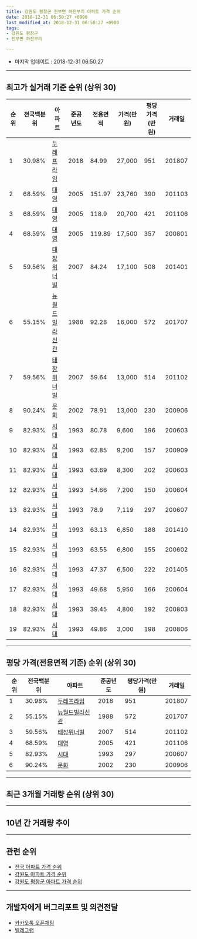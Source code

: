 ```yaml
---
title: 강원도 평창군 진부면 하진부리 아파트 가격 순위
date: 2018-12-31 06:50:27 +0900
last_modified_at: 2018-12-31 06:50:27 +0900
tags:
- 강원도 평창군
- 진부면 하진부리

---
```


* 마지막 업데이트 : 2018-12-31 06:50:27

---

## 최고가 실거래 기준 순위 (상위 30)


|순위|전국백분위|아파트|준공년도|전용면적|가격(만원)|평당가격(만원)|거래일|
|---|---|---|---|---|---|---|---|
|1|30.98%|[두레프라임](https://search.naver.com/search.naver?query=%EA%B0%95%EC%9B%90%EB%8F%84+%ED%8F%89%EC%B0%BD%EA%B5%B0+%EC%A7%84%EB%B6%80%EB%A9%B4+%ED%95%98%EC%A7%84%EB%B6%80%EB%A6%AC+%EB%91%90%EB%A0%88%ED%94%84%EB%9D%BC%EC%9E%84)|2018|84.99|27,000|951|201807|
|2|68.59%|[대영](https://search.naver.com/search.naver?query=%EA%B0%95%EC%9B%90%EB%8F%84+%ED%8F%89%EC%B0%BD%EA%B5%B0+%EC%A7%84%EB%B6%80%EB%A9%B4+%ED%95%98%EC%A7%84%EB%B6%80%EB%A6%AC+%EB%8C%80%EC%98%81)|2005|151.97|23,760|390|201103|
|3|68.59%|[대영](https://search.naver.com/search.naver?query=%EA%B0%95%EC%9B%90%EB%8F%84+%ED%8F%89%EC%B0%BD%EA%B5%B0+%EC%A7%84%EB%B6%80%EB%A9%B4+%ED%95%98%EC%A7%84%EB%B6%80%EB%A6%AC+%EB%8C%80%EC%98%81)|2005|118.9|20,700|421|201106|
|4|68.59%|[대영](https://search.naver.com/search.naver?query=%EA%B0%95%EC%9B%90%EB%8F%84+%ED%8F%89%EC%B0%BD%EA%B5%B0+%EC%A7%84%EB%B6%80%EB%A9%B4+%ED%95%98%EC%A7%84%EB%B6%80%EB%A6%AC+%EB%8C%80%EC%98%81)|2005|119.89|17,500|357|200801|
|5|59.56%|[태장위너빌](https://search.naver.com/search.naver?query=%EA%B0%95%EC%9B%90%EB%8F%84+%ED%8F%89%EC%B0%BD%EA%B5%B0+%EC%A7%84%EB%B6%80%EB%A9%B4+%ED%95%98%EC%A7%84%EB%B6%80%EB%A6%AC+%ED%83%9C%EC%9E%A5%EC%9C%84%EB%84%88%EB%B9%8C)|2007|84.24|17,100|508|201401|
|6|55.15%|[뉴월드빌라신관](https://search.naver.com/search.naver?query=%EA%B0%95%EC%9B%90%EB%8F%84+%ED%8F%89%EC%B0%BD%EA%B5%B0+%EC%A7%84%EB%B6%80%EB%A9%B4+%ED%95%98%EC%A7%84%EB%B6%80%EB%A6%AC+%EB%89%B4%EC%9B%94%EB%93%9C%EB%B9%8C%EB%9D%BC%EC%8B%A0%EA%B4%80)|1988|92.28|16,000|572|201707|
|7|59.56%|[태장위너빌](https://search.naver.com/search.naver?query=%EA%B0%95%EC%9B%90%EB%8F%84+%ED%8F%89%EC%B0%BD%EA%B5%B0+%EC%A7%84%EB%B6%80%EB%A9%B4+%ED%95%98%EC%A7%84%EB%B6%80%EB%A6%AC+%ED%83%9C%EC%9E%A5%EC%9C%84%EB%84%88%EB%B9%8C)|2007|59.64|13,000|514|201102|
|8|90.24%|[문화](https://search.naver.com/search.naver?query=%EA%B0%95%EC%9B%90%EB%8F%84+%ED%8F%89%EC%B0%BD%EA%B5%B0+%EC%A7%84%EB%B6%80%EB%A9%B4+%ED%95%98%EC%A7%84%EB%B6%80%EB%A6%AC+%EB%AC%B8%ED%99%94)|2002|78.91|13,000|230|200906|
|9|82.93%|[시대](https://search.naver.com/search.naver?query=%EA%B0%95%EC%9B%90%EB%8F%84+%ED%8F%89%EC%B0%BD%EA%B5%B0+%EC%A7%84%EB%B6%80%EB%A9%B4+%ED%95%98%EC%A7%84%EB%B6%80%EB%A6%AC+%EC%8B%9C%EB%8C%80)|1993|80.78|9,600|196|200603|
|10|82.93%|[시대](https://search.naver.com/search.naver?query=%EA%B0%95%EC%9B%90%EB%8F%84+%ED%8F%89%EC%B0%BD%EA%B5%B0+%EC%A7%84%EB%B6%80%EB%A9%B4+%ED%95%98%EC%A7%84%EB%B6%80%EB%A6%AC+%EC%8B%9C%EB%8C%80)|1993|62.85|9,200|157|200909|
|11|82.93%|[시대](https://search.naver.com/search.naver?query=%EA%B0%95%EC%9B%90%EB%8F%84+%ED%8F%89%EC%B0%BD%EA%B5%B0+%EC%A7%84%EB%B6%80%EB%A9%B4+%ED%95%98%EC%A7%84%EB%B6%80%EB%A6%AC+%EC%8B%9C%EB%8C%80)|1993|63.69|8,300|202|200603|
|12|82.93%|[시대](https://search.naver.com/search.naver?query=%EA%B0%95%EC%9B%90%EB%8F%84+%ED%8F%89%EC%B0%BD%EA%B5%B0+%EC%A7%84%EB%B6%80%EB%A9%B4+%ED%95%98%EC%A7%84%EB%B6%80%EB%A6%AC+%EC%8B%9C%EB%8C%80)|1993|54.66|7,200|150|200604|
|13|82.93%|[시대](https://search.naver.com/search.naver?query=%EA%B0%95%EC%9B%90%EB%8F%84+%ED%8F%89%EC%B0%BD%EA%B5%B0+%EC%A7%84%EB%B6%80%EB%A9%B4+%ED%95%98%EC%A7%84%EB%B6%80%EB%A6%AC+%EC%8B%9C%EB%8C%80)|1993|78.9|7,119|297|200607|
|14|82.93%|[시대](https://search.naver.com/search.naver?query=%EA%B0%95%EC%9B%90%EB%8F%84+%ED%8F%89%EC%B0%BD%EA%B5%B0+%EC%A7%84%EB%B6%80%EB%A9%B4+%ED%95%98%EC%A7%84%EB%B6%80%EB%A6%AC+%EC%8B%9C%EB%8C%80)|1993|63.13|6,850|188|201410|
|15|82.93%|[시대](https://search.naver.com/search.naver?query=%EA%B0%95%EC%9B%90%EB%8F%84+%ED%8F%89%EC%B0%BD%EA%B5%B0+%EC%A7%84%EB%B6%80%EB%A9%B4+%ED%95%98%EC%A7%84%EB%B6%80%EB%A6%AC+%EC%8B%9C%EB%8C%80)|1993|63.55|6,800|155|200602|
|16|82.93%|[시대](https://search.naver.com/search.naver?query=%EA%B0%95%EC%9B%90%EB%8F%84+%ED%8F%89%EC%B0%BD%EA%B5%B0+%EC%A7%84%EB%B6%80%EB%A9%B4+%ED%95%98%EC%A7%84%EB%B6%80%EB%A6%AC+%EC%8B%9C%EB%8C%80)|1993|47.37|6,500|222|201405|
|17|82.93%|[시대](https://search.naver.com/search.naver?query=%EA%B0%95%EC%9B%90%EB%8F%84+%ED%8F%89%EC%B0%BD%EA%B5%B0+%EC%A7%84%EB%B6%80%EB%A9%B4+%ED%95%98%EC%A7%84%EB%B6%80%EB%A6%AC+%EC%8B%9C%EB%8C%80)|1993|49.68|5,950|166|200604|
|18|82.93%|[시대](https://search.naver.com/search.naver?query=%EA%B0%95%EC%9B%90%EB%8F%84+%ED%8F%89%EC%B0%BD%EA%B5%B0+%EC%A7%84%EB%B6%80%EB%A9%B4+%ED%95%98%EC%A7%84%EB%B6%80%EB%A6%AC+%EC%8B%9C%EB%8C%80)|1993|39.45|4,800|192|200803|
|19|82.93%|[시대](https://search.naver.com/search.naver?query=%EA%B0%95%EC%9B%90%EB%8F%84+%ED%8F%89%EC%B0%BD%EA%B5%B0+%EC%A7%84%EB%B6%80%EB%A9%B4+%ED%95%98%EC%A7%84%EB%B6%80%EB%A6%AC+%EC%8B%9C%EB%8C%80)|1993|49.86|3,000|198|200806|


---

## 평당 가격(전용면적 기준) 순위 (상위 30)


|순위|전국백분위|아파트|준공년도|평당가격(만원)|거래일|
|---|---|---|---|---|---|
|1|30.98%|[두레프라임](https://search.naver.com/search.naver?query=%EA%B0%95%EC%9B%90%EB%8F%84+%ED%8F%89%EC%B0%BD%EA%B5%B0+%EC%A7%84%EB%B6%80%EB%A9%B4+%ED%95%98%EC%A7%84%EB%B6%80%EB%A6%AC+%EB%91%90%EB%A0%88%ED%94%84%EB%9D%BC%EC%9E%84)|2018|951|201807|
|2|55.15%|[뉴월드빌라신관](https://search.naver.com/search.naver?query=%EA%B0%95%EC%9B%90%EB%8F%84+%ED%8F%89%EC%B0%BD%EA%B5%B0+%EC%A7%84%EB%B6%80%EB%A9%B4+%ED%95%98%EC%A7%84%EB%B6%80%EB%A6%AC+%EB%89%B4%EC%9B%94%EB%93%9C%EB%B9%8C%EB%9D%BC%EC%8B%A0%EA%B4%80)|1988|572|201707|
|3|59.56%|[태장위너빌](https://search.naver.com/search.naver?query=%EA%B0%95%EC%9B%90%EB%8F%84+%ED%8F%89%EC%B0%BD%EA%B5%B0+%EC%A7%84%EB%B6%80%EB%A9%B4+%ED%95%98%EC%A7%84%EB%B6%80%EB%A6%AC+%ED%83%9C%EC%9E%A5%EC%9C%84%EB%84%88%EB%B9%8C)|2007|514|201102|
|4|68.59%|[대영](https://search.naver.com/search.naver?query=%EA%B0%95%EC%9B%90%EB%8F%84+%ED%8F%89%EC%B0%BD%EA%B5%B0+%EC%A7%84%EB%B6%80%EB%A9%B4+%ED%95%98%EC%A7%84%EB%B6%80%EB%A6%AC+%EB%8C%80%EC%98%81)|2005|421|201106|
|5|82.93%|[시대](https://search.naver.com/search.naver?query=%EA%B0%95%EC%9B%90%EB%8F%84+%ED%8F%89%EC%B0%BD%EA%B5%B0+%EC%A7%84%EB%B6%80%EB%A9%B4+%ED%95%98%EC%A7%84%EB%B6%80%EB%A6%AC+%EC%8B%9C%EB%8C%80)|1993|297|200607|
|6|90.24%|[문화](https://search.naver.com/search.naver?query=%EA%B0%95%EC%9B%90%EB%8F%84+%ED%8F%89%EC%B0%BD%EA%B5%B0+%EC%A7%84%EB%B6%80%EB%A9%B4+%ED%95%98%EC%A7%84%EB%B6%80%EB%A6%AC+%EB%AC%B8%ED%99%94)|2002|230|200906|


---

## 최근 3개월 거래량 순위 (상위 30)


<div style="width:100%;">
    <canvas id="deal_count_ranking" height="250"></canvas>
</div>


<script>
new Chart(document.getElementById("deal_count_ranking"), {
    type: 'horizontalBar',
    data: {
        labels: ['두레프라임', '시대', '태장위너빌'],
        datasets: [{
            label: '실거래 수',
            data: [3, 2, 2],
            borderColor: "rgba(255, 0, 128, 1)",
            backgroundColor: "rgba(255, 0, 128, 0.5)",
            fill: false,
        }]
    },
    options: {
        responsive: true,
        title: {
            display: true,
            text: '최근 3개월 거래량 순위'
        },
        tooltips: {
            mode: 'index',
            intersect: false,
            callbacks: {
                title: function(tooltipItems, data) {
                    return "실거래 수:";
                },
                label: function(tooltipItem, data) {
                    return data.labels[tooltipItem.index] + ": " + tooltipItem.xLabel;
                }
            }
        },
        hover: {
            mode: 'nearest',
            intersect: true
        },
        scales: {
            xAxes: [{
                display: true,
                scaleLabel: {
                    display: true,
                    labelString: '실거래 수'
                },
                ticks: {
                    suggestedMin: 0,
                }
            }],
            yAxes: [{
                display: true,
                ticks: {
                    autoSkip: false,
                    callback: function(value, index, values) {
                        if (value.length > 15)
                            return value.substr(0, 13) + "...";
                        else
                            return value;
                    }
                },
                scaleLabel: {
                    display: false,
                }
            }]
        }
    }
});

</script>


---

## 10년 간 거래량 추이


<div style="width:100%;">
    <canvas id="deal_progress" height="250"></canvas>
</div>

<script>
new Chart(document.getElementById("deal_progress"), {
    type: 'line',
    data: {
        labels: ['200812','200901','200902','200903','200904','200905','200906','200907','200908','200909','200910','200911','200912','201001','201002','201003','201004','201005','201006','201007','201008','201009','201010','201011','201012','201101','201102','201103','201104','201105','201106','201107','201108','201109','201110','201111','201112','201201','201202','201203','201204','201205','201206','201207','201208','201209','201210','201211','201212','201301','201302','201303','201304','201305','201306','201307','201308','201309','201310','201311','201312','201401','201402','201403','201404','201405','201406','201407','201408','201409','201410','201411','201412','201501','201502','201503','201504','201505','201506','201507','201508','201509','201510','201511','201512','201601','201602','201603','201604','201605','201606','201607','201608','201609','201610','201611','201612','201701','201702','201703','201704','201705','201706','201707','201708','201709','201710','201711','201712','201801','201802','201803','201804','201805','201806','201807','201808','201809','201810','201811','201812'],
        datasets: [{
            label: '실거래 수',
            pointRadius: 1,
            data: [1, 0, 3, 1, 0, 1, 3, 0, 0, 3, 0, 0, 1, 2, 1, 5, 0, 0, 2, 1, 3, 0, 1, 0, 1, 0, 2, 1, 0, 0, 4, 2, 1, 4, 1, 2, 3, 1, 1, 2, 3, 0, 1, 2, 2, 2, 0, 3, 1, 0, 1, 5, 0, 2, 0, 2, 1, 0, 1, 3, 0, 4, 2, 4, 2, 4, 0, 4, 3, 0, 4, 5, 2, 0, 4, 2, 4, 1, 2, 2, 3, 2, 0, 2, 1, 1, 0, 1, 24, 8, 22, 1, 3, 2, 2, 0, 1, 1, 3, 1, 2, 0, 3, 1, 0, 2, 0, 0, 0, 1, 2, 3, 1, 6, 2, 6, 6, 1, 4, 3, 0],
            borderColor: "rgba(255, 201, 14, 1)",
            backgroundColor: "rgba(255, 201, 14, 0.5)",
            fill: true,
        }]
    },
    options: {
        responsive: true,
        title: {
            display: true,
            text: '10년간 거래량 추이'
        },
        tooltips: {
            mode: 'index',
            intersect: false,
        },
        hover: {
            mode: 'nearest',
            intersect: true
        },
        scales: {
            xAxes: [{
                display: true,
                scaleLabel: {
                    display: true,
                    labelString: '년/월'
                }
            }],
            yAxes: [{
                display: true,
                ticks: {
                    suggestedMin: 0,
                },
                scaleLabel: {
                    display: true,
                    labelString: '실거래 수'
                }
            }]
        }
    }
});

</script>


---

## 관련 순위

- [전국 아파트 가격 순위](https://inasie.github.io/apt-ranking/전국)
- [강원도 아파트 가격 순위](https://inasie.github.io/apt-ranking/강원도)
- [강원도 평창군 아파트 가격 순위](https://inasie.github.io/apt-ranking/강원도-평창군)


---

## 개발자에게 버그리포트 및 의견전달

- [카카오톡 오픈채팅](https://open.kakao.com/o/gLJUAP4)
- [텔레그램](https://t.me/inasie)

